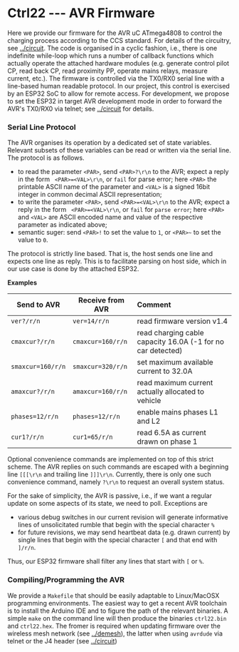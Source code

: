# Ctrl22 --- AVR Firmware

Here we provide our firmware for the AVR uC ATmega4808 to control the charging process according to the CCS standard. For details of the circuitry, see [../circuit](../circuit/).  The code is organised in a cyclic fashion, i.e., there is one indefinite while-loop which runs a number of callback functions which actually operate the attached hardware modules (e.g. generate control pilot CP, read back CP, read proximity PP, operate mains relays, measure current, etc.). The firmware is controlled via the TX0/RX0 serial line with a line-based human readable protocol. In our project, this control is exercised by an ESP32 SoC to allow for remote access. For development, we propose to set the ESP32 in target AVR development mode in order to forward the AVR's TX0/RX0 via telnet; see [../circuit](../circuit/) for details.



### Serial Line Protocol

The AVR organises its operation by a dedicated set of state variables. Relevant subsets of these variables can be read or written via the serial line. The protocol is as follows.

- to read the parameter `<PAR>`, send `<PAR>?\r\n` to the AVR; expect a reply in the form ` <PAR>=<VAL>\r\n`, or `fail` for parse error; here `<PAR>` the printable ASCII name of the parameter and `<VAL>` is  a signed 16bit integer in common decimal ASCII representation;
- to write the parameter `<PAR>`, send `<PAR>=<VAL>\r\n` to the AVR; expect a reply in the form ` <PAR>=<VAL>\r\n`, or `fail` for `parse error`; here `<PAR>` and  `<VAL>`  are ASCII encoded name and value of the respective parameter as indicated above;
- semantic suger: send `<PAR>!` to set the value to `1`, or  `<PAR>~` to set the value to `0`.

The protocol is strictly line based. That is, the host sends one line and expects one line as reply. This is to facilitate parsing on host side, which in our use case is done by the attached ESP32.

**Examples**

| Send to AVR       | Receive from AVR  | Comment                                                     |
| ----------------- | ----------------- | :---------------------------------------------------------- |
| `ver?/r/n`        | `ver=14/r/n`      | read firmware version v1.4                                  |
| `cmaxcur?/r/n`    | `cmaxcur=160/r/n` | read charging cable capacity 16.0A (-1 for no car detected) |
| `smaxcur=160/r/n` | `smaxcur=320/r/n` | set maximum available current to 32.0A                      |
| `amaxcur?/r/n`    | `amaxcur=160/r/n` | read maximum current actually allocated to vehicle          |
| `phases=12/r/n`   | `phases=12/r/n`   | enable mains phases L1 and L2                               |
| `cur1?/r/n`       | `cur1=65/r/n`     | read 6.5A as current drawn on phase 1                       |



Optional convenience commands are implemented on top of this strict scheme. The AVR replies on such commands are escaped with a beginning line `[[[\r\n` and trailing line `]]]\r\n`. Currently, there is only one such convenience command, namely `?\r\n` to request an overall system status.   

For the sake of simplicity, the AVR is passive, i.e., if we want a regular update on some aspects of its state, we need to poll. Exceptions are

- various debug switches in our current revision will generate informative lines of unsolicitated rumble that begin with the special character `%`
- for future revisions, we may send heartbeat data (e.g. drawn current) by single lines that begin with the special character `[` and that end with `]/r/n`.

Thus, our ESP32 firmware shall filter any lines that start with `[` or `%`.



### Compiling/Programming the AVR

We provide a `Makefile` that should be easily adaptable to Linux/MacOSX programming environments. The easiest way to get a recent AVR toolchain is to install the Arduino IDE and to figure the path of the relevant binaries. A simple `make` on the command line will then produce the binaries `ctrl22.bin` and `ctrl22.hex`. The fromer is required when updating firmware over the wireless mesh network (see [../demesh](../demesh/)), the latter when using `avrdude` via telnet or the J4 header (see [../circuit](../circuit/))